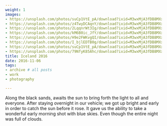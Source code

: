 ```yaml
---
weight: 1
images:
- https://unsplash.com/photos/suCp1VtE_pA/download?ixid=M3wxMjA3fDB8MXxhbGx8MzN8fHx8fHwyfHwxNzAwMTIxNjcxfA&force=true
- https://unsplash.com/photos/z4TwyDCAqnY/download?ixid=M3wxMjA3fDB8MXxhbGx8Nnx8fHx8fDJ8fDE3MDAwNzg2OTl8&force=true
- https://unsplash.com/photos/2LqqnrWt3Ig/download?ixid=M3wxMjA3fDB8MXxhbGx8MTd8fHx8fHwyfHwxNzAwMDc4Njk5fA&force=true
- https://unsplash.com/photos/kM6B0ic_JfY/download?ixid=M3wxMjA3fDB8MXxhbGx8MTl8fHx8fHwyfHwxNzAwMDc4Njk5fA&force=true
- https://unsplash.com/photos/H9e2FWKvgQI/download?ixid=M3wxMjA3fDB8MXxhbGx8MTh8fHx8fHwyfHwxNzAwMTIxNjY2fA&force=true
- https://unsplash.com/photos/I_bjlEDTB0g/download?ixid=M3wxMjA3fDB8MXxhbGx8MjF8fHx8fHwyfHwxNzAwMTIxNjcwfA&force=true
- https://unsplash.com/photos/suCp1VtE_pA/download?ixid=M3wxMjA3fDB8MXxhbGx8MzN8fHx8fHwyfHwxNzAwMTIxNjcxfA&force=true
- https://unsplash.com/photos/79NfyK85Ahc/download?ixid=M3wxMjA3fDB8MXxhbGx8NXx8fHx8fDJ8fDE3MDAwNzg2OTl8&force=true
title: Iceland 2016
date: 2016-11-06
tags:
- archive # all posts
- work
- photography

---
```


Along the black sands, awaits the sun to bring forth the light to all and everyone. After staying overnight in our vehicle; we got up bright and early in order to catch the sun before it rose. It gave us the ability to take a wonderful early morning shot with blue skies. Even though the entire night was full of clouds.